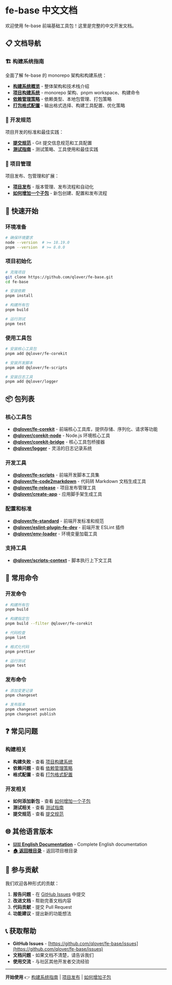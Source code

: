 # fe-base 中文文档

欢迎使用 fe-base 前端基础工具包！这里是完整的中文开发文档。

## 📋 文档导航

### 🏗️ 构建系统指南

全面了解 fe-base 的 monorepo 架构和构建系统：

- **[构建系统概览](./builder-guide/index.md)** - 整体架构和技术栈介绍
- **[项目构建系统](./builder-guide/project-build-system.md)** - monorepo 架构、pnpm workspace、构建命令
- **[依赖管理策略](./builder-guide/dependency-management.md)** - 依赖类型、本地包管理、打包策略
- **[打包格式配置](./builder-guide/build-formats-config.md)** - 输出格式选择、构建工具配置、优化策略

### 📝 开发规范

项目开发的标准和最佳实践：

- **[提交规范](./commit-convention.md)** - Git 提交信息规范和工具配置
- **[测试指南](./testing-guide.md)** - 测试策略、工具使用和最佳实践

### 🚀 项目管理

项目发布、包管理和扩展：

- **[项目发布](./project-release.md)** - 版本管理、发布流程和自动化
- **[如何增加一个子包](./how-to-add-a-subpackage.md)** - 新包创建、配置和发布流程

## 🎯 快速开始

### 环境准备

```bash
# 确保环境要求
node --version  # >= 18.19.0
pnpm --version  # >= 8.0.0
```

### 项目初始化

```bash
# 克隆项目
git clone https://github.com/qlover/fe-base.git
cd fe-base

# 安装依赖
pnpm install

# 构建所有包
pnpm build

# 运行测试
pnpm test
```

### 使用工具包

```bash
# 安装核心工具包
pnpm add @qlover/fe-corekit

# 安装开发脚本
pnpm add @qlover/fe-scripts

# 安装日志工具
pnpm add @qlover/logger
```

## 📦 包列表

### 核心工具包

- **[@qlover/fe-corekit](../../packages/fe-corekit/README.md)** - 前端核心工具库，提供存储、序列化、请求等功能
- **[@qlover/corekit-node](../../packages/corekit-node/README.md)** - Node.js 环境核心工具
- **[@qlover/corekit-bridge](../../packages/corekit-bridge/README.md)** - 核心工具包桥接器
- **[@qlover/logger](../../packages/logger/README.md)** - 灵活的日志记录系统

### 开发工具

- **[@qlover/fe-scripts](../../packages/fe-scripts/README.md)** - 前端开发脚本工具集
- **[@qlover/fe-code2markdown](../../packages/fe-code2markdown/README.md)** - 代码转 Markdown 文档生成工具
- **[@qlover/fe-release](../../packages/fe-release/README.md)** - 项目发布管理工具
- **[@qlover/create-app](../../packages/create-app/README.md)** - 应用脚手架生成工具

### 配置和标准

- **[@qlover/fe-standard](../../packages/fe-standard/README.md)** - 前端开发标准和规范
- **[@qlover/eslint-plugin-fe-dev](../../packages/eslint-plugin-fe-dev/README.md)** - 前端开发 ESLint 插件
- **[@qlover/env-loader](../../packages/env-loader/README.md)** - 环境变量加载工具

### 支持工具

- **[@qlover/scripts-context](../../packages/scripts-context/README.md)** - 脚本执行上下文工具

## 🔧 常用命令

### 开发命令

```bash
# 构建所有包
pnpm build

# 构建指定包
pnpm build --filter @qlover/fe-corekit

# 代码检查
pnpm lint

# 格式化代码
pnpm prettier

# 运行测试
pnpm test
```

### 发布命令

```bash
# 添加变更记录
pnpm changeset

# 发布版本
pnpm changeset version
pnpm changeset publish
```

## ❓ 常见问题

### 构建相关

- **构建失败** - 查看 [项目构建系统](./builder-guide/project-build-system.md#常见问题)
- **依赖问题** - 查看 [依赖管理策略](./builder-guide/dependency-management.md#常见问题)
- **格式配置** - 查看 [打包格式配置](./builder-guide/build-formats-config.md#常见问题)

### 开发相关

- **如何添加新包** - 查看 [如何增加一个子包](./how-to-add-a-subpackage.md)
- **测试相关** - 查看 [测试指南](./testing-guide.md)
- **提交规范** - 查看 [提交规范](./commit-convention.md)

## 🌐 其他语言版本

- **[🇺🇸 English Documentation](../en/index.md)** - Complete English documentation
- **[🏠 返回根目录](../../README.md)** - 返回项目根目录

## 🤝 参与贡献

我们欢迎各种形式的贡献：

1. **报告问题** - 在 [GitHub Issues](https://github.com/qlover/fe-base/issues) 中提交
2. **改进文档** - 帮助完善文档内容
3. **代码贡献** - 提交 Pull Request
4. **功能建议** - 提出新的功能想法

## 📞 获取帮助

- **GitHub Issues** - [https://github.com/qlover/fe-base/issues](https://github.com/qlover/fe-base/issues)
- **文档问题** - 如果文档不清楚，请告诉我们
- **使用交流** - 与社区其他开发者交流经验

---

**开始使用** 👉 [构建系统指南](./builder-guide/) | [项目发布](./project-release.md) | [如何增加子包](./how-to-add-a-subpackage.md)
